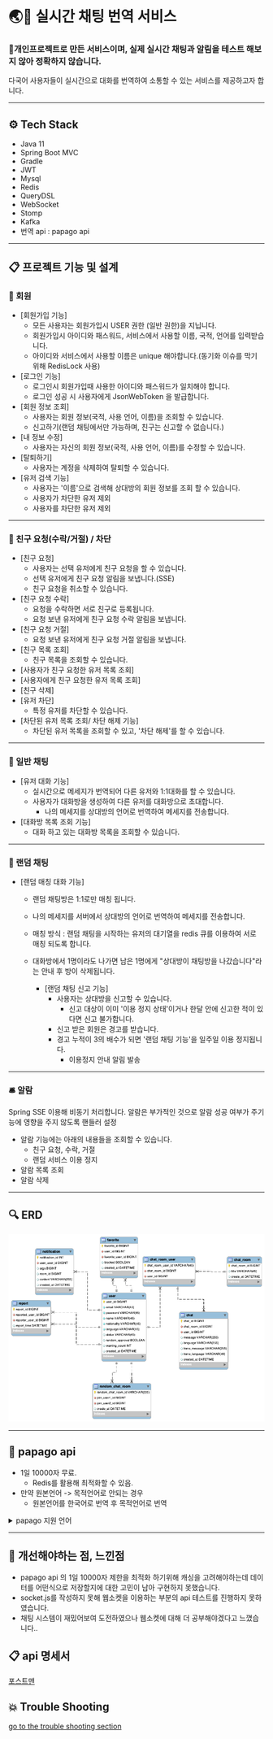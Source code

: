 # 🌏💬 실시간 채팅 번역 서비스

### 🚨개인프로젝트로 만든 서비스이며, 실제 실시간 채팅과 알림을 테스트 해보지 않아 정확하지 않습니다.

다국어 사용자들이 실시간으로 대화를 번역하여 소통할 수 있는 서비스를 제공하고자 합니다.

---
## ⚙️ Tech Stack

- Java 11
- Spring Boot MVC
- Gradle
- JWT
- Mysql
- Redis
- QueryDSL
- WebSocket
- Stomp
- Kafka
- 번역 api : papago api
---

## 📋 프로젝트 기능 및 설계
### 🙋 회원
- [회원가입 기능]
    - 모든 사용자는 회원가입시 USER 권한 (일반 권한)을 지닙니다.
    - 회원가입시 아이디와 패스워드, 서비스에서 사용할 이름, 국적, 언어를 입력받습니다.
    - 아이디와 서비스에서 사용할 이름은 unique 해야합니다.(동기화 이슈를 막기 위해 RedisLock 사용)
- [로그인 기능]
    - 로그인시 회원가입때 사용한 아이디와 패스워드가 일치해야 합니다.
    - 로그인 성공 시 사용자에게 JsonWebToken 을 발급합니다.
- [회원 정보 조회]
    - 사용자는 회원 정보(국적, 사용 언어, 이름)을 조회할 수 있습니다.
    - 신고하기(랜덤 채팅에서만 가능하며, 친구는 신고할 수 없습니다.)
- [내 정보 수정]
    - 사용자는 자신의 회원 정보(국적, 사용 언어, 이름)를 수정할 수 있습니다.
- [탈퇴하기]
    - 사용자는 계정을 삭제하여 탈퇴할 수 있습니다.
- [유저 검색 기능]
    - 사용자는 '이름'으로 검색해 상대방의 회원 정보를 조회 할 수 있습니다.
    - 사용자가 차단한 유저 제외
    - 사용자를 차단한 유저 제외
---
### 👯 친구 요청(수락/거절) / 차단
- [친구 요청]
  - 사용자는 선택 유저에게 친구 요청을 할 수 있습니다.
  - 선택 유저에게 친구 요청 알림을 보냅니다.(SSE)
  - 친구 요청을 취소할 수 있습니다.
- [친구 요청 수락]
  - 요청을 수락하면 서로 친구로 등록됩니다.
  - 요청 보낸 유저에게 친구 요청 수락 알림을 보냅니다.
- [친구 요청 거절]
  - 요청 보낸 유저에게 친구 요청 거절 알림을 보냅니다.
- [친구 목록 조회]
  - 친구 목록을 조회할 수 있습니다.
- [사용자가 친구 요청한 유저 목록 조회]
- [사용자에게 친구 요청한 유저 목록 조회]
- [친구 삭제]
- [유저 차단]
  - 특정 유저를 차단할 수 있습니다.
- [차단된 유저 목록 조회/ 차단 해제 기능]
    - 차단된 유저 목록을 조회할 수 있고, '차단 해제'를 할 수 있습니다.
---
### 💬 일반 채팅
- [유저 대화 기능]
  - 실시간으로 메세지가 번역되어 다른 유저와 1:1대화를 할 수 있습니다.
  - 사용자가 대화방을 생성하여 다른 유저를 대화방으로 초대합니다.
    - 나의 메세지를 상대방의 언어로 번역하여 메세지를 전송합니다.
- [대화방 목록 조회 기능]
    - 대화 하고 있는 대화방 목록을 조회할 수 있습니다.
---
### 🎲 랜덤 채팅
- [랜덤 매칭 대화 기능]
  - 랜덤 채팅방은 1:1로만 매칭 됩니다.
  - 나의 메세지를 서버에서 상대방의 언어로 번역하여 메세지를 전송합니다.
  - 매칭 방식 : 랜덤 채팅을 시작하는 유저의 대기열을 redis 큐를 이용하여 서로 매칭 되도록 합니다.
  - 대화방에서 1명이라도 나가면 남은 1명에게 "상대방이 채팅방을 나갔습니다"라는 안내 후 방이 삭제됩니다.

    - [랜덤 채팅 신고 기능]
        - 사용자는 상대방을 신고할 수 있습니다.
          - 신고 대상이 이미 '이용 정지 상태'이거나 한달 안에 신고한 적이 있다면 신고 불가합니다.
        - 신고 받은 회원은 경고를 받습니다.
        - 경고 누적이 3의 배수가 되면 '랜덤 채팅 기능'을 일주일 이용 정지됩니다.
          - 이용정지 안내 알림 발송
---
### 🛎️ 알람
Spring SSE 이용해 비동기 처리합니다.
알람은 부가적인 것으로 알람 성공 여부가 주기능에 영향을 주지 않도록 핸들러 설정
- 알람 기능에는 아래의 내용들을 조회할 수 있습니다.
  - 친구 요청, 수락, 거절
  - 랜덤 서비스 이용 정지
- 알람 목록 조회
- 알람 삭제
---
## 🔍 ERD
![](docs/erd.png)

---
## 🐥 papago api
- 1일 10000자 무료.
  - Redis를 활용해 최적화할 수 있음. 
- 만약 원본언어 -> 목적언어로 안되는 경우
    - 원본언어를 한국어로 번역 후 목적언어로 번역

<details>
<summary>papago 지원 언어</summary>
| 원본 언어(언어 코드)	   | 	목적 언어(언어 코드)	  |	원본 언어(언어 코드)		|목적 언어(언어 코드)|
|-----------------|-----------------|---|---|
| 한국어(ko)	→       | 	영어(en)	        |	영어(en)	→|	한국어(ko)|
| 한국어(ko)	→       | 	일본어(ja)	       | 	일본어(ja)	→|	한국어(ko)|             
| 한국어(ko)	→       | 	중국어 간체(zh-CN)	 | 	중국어 간체(zh-CN)	→|	한국어(ko)  |     
| 한국어(ko)	→       | 	중국어 번체(zh-TW)	 | 	중국어 번체(zh-TW)	→|	한국어(ko)  |     
| 한국어(ko)	→       | 	베트남어(vi)	      | 	베트남어(vi)	→|	한국어(ko)    |        
| 한국어(ko)	→       | 	인도네시아어(id)	    | 	인도네시아어(id)	→|	한국어(ko)   |       
| 한국어(ko)	→       | 	태국어(th)	       | 	태국어(th)	→|	한국어(ko)     |        
| 한국어(ko)	→       | 	독일어(de)	       | 	독일어(de)	→|	한국어(ko)     |        
| 한국어(ko)	→       | 	러시아어(ru)	      | 	러시아어(ru)	→|	한국어(ko)     |       
| 한국어(ko)	→       | 	스페인어(es)	      | 	스페인어(es)	→|	한국어(ko)     |       
| 한국어(ko)	→       | 	이탈리아어(it)	     | 	이탈리아어(it)	→|	한국어(ko)        |   
| 한국어(ko)	→       | 	프랑스어(fr)	      | 	프랑스어(fr)	→|	한국어(ko)      |      
| 영어(en)	→        | 	일본어(ja)	       | 	일본어(ja)	→|	영어(en)       |       
| 영어(en)	→        | 	프랑스어(fr)	      | 	프랑스어(fr)	→|	영어(en)       |      
| 영어(en)	→        | 	중국어 간체(zh-CN)	 | 	중국어 간체(zh-CN)	→|	영어(en)      |  
| 영어(en)	→        | 	중국어 번체(zh-TW)	 | 	중국어 번체(zh-TW)	→|	영어(en)     |   
| 일본어(ja)	→       | 	중국어 간체(zh-CN)	 | 	중국어 간체(zh-CN)	→|	일본어(ja)      | 
| 일본어(ja)	→       | 	중국어 번체(zh-TW)	 | 	중국어 번체(zh-TW)	→|	일본어(ja)       |
| 중국어 간체(zh-CN)	→ | 	중국어 번체(zh-TW)	 | 	중국어 번체(zh-TW)	→|	중국어 간체(zh-CN) |

</details>

---
## 🥹 개선해야하는 점, 느낀점
- papago api 의 1일 10000자 제한을 최적화 하기위해 캐싱을 고려해야하는데 데이터를 어떤식으로 저장할지에 대한 고민이 남아 구현하지 못했습니다.
- socket.js를 작성하지 못해 웹소켓을 이용하는 부분의 api 테스트를 진행하지 못하였습니다. 
- 채팅 시스템이 재밌어보여 도전하였으나 웹소켓에 대해 더 공부해야겠다고 느꼈습니다..

## 📋 api 명세서
[포스트맨](https://documenter.getpostman.com/view/27442432/2s9Xy5LAQ2)

## 💥 Trouble Shooting
[go to the trouble shooting section](docs/TROUBLE_SHOOTING.md)

